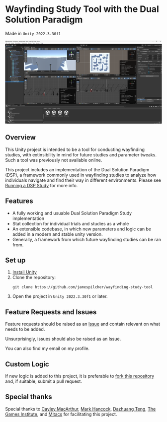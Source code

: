 # Wayfinding Study Tool with the Dual Solution Paradigm

Made in `Unity 2022.3.30f1`

[![Project Screenshot](readme-res/image-4.png)](https://www.youtube.com/watch?v=utMFn1oeuIE)

## Overview

This Unity project is intended to be a tool for conducting wayfinding studies, with extinsibility in mind for future studies and parameter tweaks. Such a tool was previously not available online.

This project includes an implementation of the Dual Solution Paradigm (DSP), a framework commonly used in wayfinding studies to analyze how individuals navigate and find their way in different environments. Please see [Running a DSP Study](RunningADSPStudy.md) for more info.

## Features
- A fully working and usuable Dual Solution Paradigm Study implementation
- Stat collection for individual trials and studies as a whole
- An extensible codebase, in which new parameters and logic can be added in a modern and stable unity version.
- Generally, a framework from which future wayfinding studies can be ran from.

## Set up
1. [Install Unity ](https://unity.com/download)
2. Clone the repository:
    ```
    git clone https://github.com/jamespilcher/wayfinding-study-tool
    ```
3. Open the project in `Unity 2022.3.30f1` or later.

## Feature Requests and Issues

Feature requests should be raised as an [Issue](https://github.com/jamespilcher/wayfinding-study-tool/issues) and contain relevant on what needs to be added.

Unsurprisingly, issues should also be raised as an Issue.

You can also find my email on my profile.

## Custom Logic

If new logic is added to this project, it is preferable to [fork this repository](https://docs.github.com/en/pull-requests/collaborating-with-pull-requests/working-with-forks/about-forks#about-forks) and, if suitable, submit a pull request.

## Special thanks
Special thanks to [Cayley MacArthur](https://uwaterloo.ca/stratford-school-of-interaction-design-and-business/profiles/cayley-macarthur), [Mark Hancock](https://uwaterloo.ca/management-science-engineering/profile/m2hancoc), [Dazhuang Teng](https://www.linkedin.com/in/dazhuang-teng-8b060824a/), [The Games Institute](https://uwaterloo.ca/games-institute/), and [Mitacs](https://www.mitacs.ca/) for facilitating this project.

